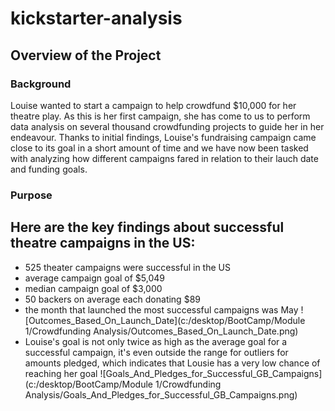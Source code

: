 # kickstarter-analysis

## Overview of the Project

### Background
Louise wanted to start a campaign to help crowdfund $10,000 for her theatre play. As this is her first campaign, she has come to us to perform data analysis on several thousand crowdfunding projects to guide her in her endeavour. Thanks to initial findings, Louise's fundraising campaign came close to its goal in a short amount of time and we have now been tasked with analyzing how different campaigns fared in relation to their lauch date and funding goals.

### Purpose


## Here are the key findings about successful theatre campaigns in the US:
- 525 theater campaigns were successful in the US
- average campaign goal of $5,049
- median campaign goal of $3,000
- 50 backers on average each donating $89
- the month that launched the most successful campaigns was May
![Outcomes_Based_On_Launch_Date](c:/desktop/BootCamp/Module 1/Crowdfunding Analysis/Outcomes_Based_On_Launch_Date.png)
- Louise's goal is not only twice as high as the average goal for a successful campaign, it's even outside the range for outliers for amounts pledged, which indicates that Lousie has a very low chance of reaching her goal
![Goals_And_Pledges_for_Successful_GB_Campaigns](c:/desktop/BootCamp/Module 1/Crowdfunding Analysis/Goals_And_Pledges_for_Successful_GB_Campaigns.png)
